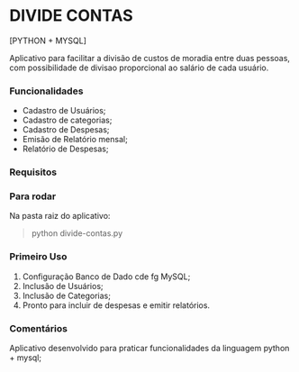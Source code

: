 # DIVIDE CONTAS

[PYTHON + MYSQL]

Aplicativo para facilitar a divisão de custos de moradia entre duas pessoas, com possibilidade de divisao proporcional ao salário de cada usuário.

### Funcionalidades

- Cadastro de Usuários;
- Cadastro de categorias;
- Cadastro de Despesas;
- Emisão de Relatório mensal;
- Relatório de Despesas;

### Requisitos

### Para rodar

Na pasta raiz do aplicativo:
> python divide-contas.py

### Primeiro Uso

1. Configuração Banco de Dado cde fg
MySQL;
2. Inclusão de Usuários;
3. Inclusão de Categorias;
4. Pronto para incluir de despesas e emitir relatórios.

### Comentários 

Aplicativo desenvolvido para praticar funcionalidades da linguagem python + mysql;